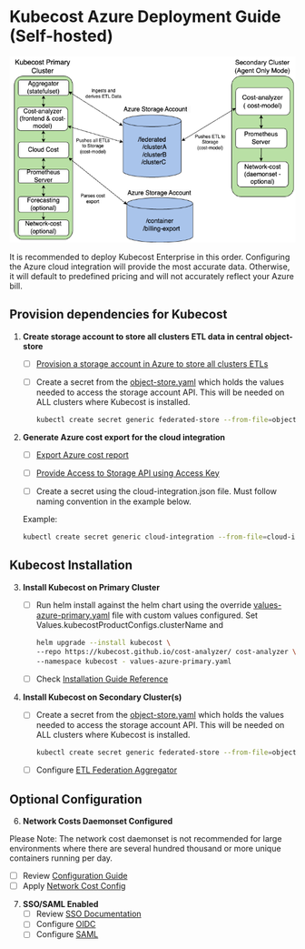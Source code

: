 # Kubecost Azure Deployment Guide (Self-hosted)

![Kubecost Enterprise Federation Architecture](/assets/azure-diagram.png)

It is recommended to deploy Kubecost Enterprise in this order. Configuring the Azure cloud integration will provide the most accurate data. Otherwise, it will default to predefined pricing and will not accurately reflect your Azure bill.

## Provision dependencies for Kubecost

1. **Create storage account to store all clusters ETL data in central object-store**

   - [ ] [Provision a storage account in Azure to store all clusters ETLs](https://docs.kubecost.com/install-and-configure/install/multi-cluster/long-term-storage-configuration/long-term-storage-azure)
     
   - [ ] Create a secret from the [object-store.yaml](/azure/object-store.yaml) which holds the values needed to access the storage account API. This will be needed on ALL clusters where Kubecost is installed.

       ```bash
       kubectl create secret generic federated-store --from-file=object-store.yaml -n kubecost
       ```

2. **Generate Azure cost export for the cloud integration**

   - [ ] [Export Azure cost report](https://docs.kubecost.com/install-and-configure/install/cloud-integration/azure-out-of-cluster#step-1-export-azure-cost-report)

   - [ ] [Provide Access to Storage API using Access Key](/azure/cloud-integration.json)

   - [ ] Create a secret using the cloud-integration.json file. Must follow naming convention in the example below.

   Example:

   ```bash
   kubectl create secret generic cloud-integration --from-file=cloud-integration.json -n kubecost
   ```

## Kubecost Installation

3. **Install Kubecost on Primary Cluster**  

   - [ ] Run helm install against the helm chart using the override [values-azure-primary.yaml](/azure/values-azure-primary.yaml) file with custom values configured. Set Values.kubecostProductConfigs.clusterName and 

       ```bash
       helm upgrade --install kubecost \
       --repo https://kubecost.github.io/cost-analyzer/ cost-analyzer \
       --namespace kubecost - values-azure-primary.yaml
       ```

   - [ ] Check [Installation Guide Reference](https://docs.kubecost.com/install-and-configure/install)  

5. **Install Kubecost on Secondary Cluster(s)**  

   - [ ] Create a secret from the [object-store.yaml](/azure/object-store.yaml) which holds the values needed to access the storage account API. This will be needed on ALL clusters where Kubecost is installed.

       ```bash
       kubectl create secret generic federated-store --from-file=object-store.yaml -n kubecost
       ```

   - [ ] Configure [ETL Federation Aggregator](/azure/secondary-cluster.yaml)

## Optional Configuration

6. **Network Costs Daemonset Configured** 

Please Note: The network cost daemonset is not recommended for large environments where there are several hundred thousand or more unique containers running per day. 

   - [ ] Review [Configuration Guide](https://docs.kubecost.com/install-and-configure/advanced-configuration/network-costs-configuration)
   - [ ] Apply [Network Cost Config](/azure/network-costs-enabled.yaml)

7. **SSO/SAML Enabled**
   - [ ] Review [SSO Documentation](https://docs.kubecost.com/install-and-configure/install/getting-started#sso-saml-rbac-oidc)
   - [ ] Configure [OIDC](/custom/oidc-rbac.yaml)
   - [ ] Configure [SAML](/custom/saml-rbac-enabled.yaml)

